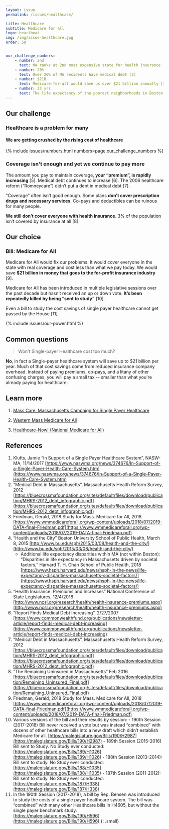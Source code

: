 ```yaml
---
layout: issue
permalink: /issues/healthcare/

title: Healthcare
subtitle: Medicare for all
logo: heartbeat
img: /img/issue-healthcare.jpg
order: 50


our_challenge_numbers:
    - number: 2nd
      text: MA ranks at 2nd most expensive state for health insurance [1]
    - number: 20%
      text: Over 20% of MA residents have medical debt [2]
    - number: $21B
      text: Medicare-for-all would save us over $21 billion annually [3]
    - number: 33 yrs
      text: The life expectancy of the poorest neighborhoods in Boston is 33 years shorter than the richest [4]
---
```


## Our challenge

### Healthcare is a problem for many

#### We are getting crushed by the rising cost of healthcare

{% include issues/numbers.html numbers=page.our_challenge_numbers %}

### Coverage isn't enough and yet we continue to pay more

The amount you pay to maintain coverage, **your “premium”, is rapidly increasing** [5]. Medical debt continues to increase [6]. The 2006 healthcare reform (“Romneycare”) didn’t put a dent in medical debt [7].

“Coverage” often isn’t good enough. Some plans **don’t cover prescription drugs and necessary services**. Co-pays and deductibles can be ruinous for many people.

**We still don’t cover everyone with health insurance**. 3% of the population isn’t covered by insurance at all [8].


## Our choice

### Bill: Medicare for All

Medicare for All would fix our problems. It would cover everyone in the state with real coverage and cost less than what we pay today. We would save **$21 billion in money that goes to the for-profit insurance industry** [9].

Medicare for All has been introduced in multiple legislative sessions over the past decade but hasn’t received an up or down vote. **It’s been repeatedly killed by being “sent to study”** [10].

Even a bill to study the cost savings of single payer healthcare cannot get passed by the House [11].

{% include issues/our-power.html %}

## Common questions

> Won't Single-payer Healthcare cost too much?

**No**, in fact a Single-payer healthcare system will save up to $21 billion per year.  Much of that cost savings come from reduced insurance company overhead.  Instead of paying premiums, co-pays, and a litany of other confusing charges, you will pay a small tax -- smaller than what you're already paying for healthcare.

## Learn more

1.  [Mass Care: Massachusetts Campaign for Single Payer Healthcare](https://www.masscare.org/single-payer)

2.  [Western Mass Medicare for All](https://www.wmmedicareforall.org/)

3.  [Healthcare-Now! (National Medicare for All)](https://www.healthcare-now.org/)

## References

1.  Klufts, Jamie “In Support of a Single Payer Healthcare System”, NASW-MA, 11/14/2017  [https://www.naswma.org/news/374676/In-Support-of-a-Single-Payer-Health-Care-System.htm](https://www.naswma.org/news/374676/In-Support-of-a-Single-Payer-Health-Care-System.htm)
2.  “Medical Debt in Massachusetts”, Massachusetts Health Reform Survey, 2012  [https://bluecrossmafoundation.org/sites/default/files/download/publication/MHRS-2012_debt_infographic.pdf](https://bluecrossmafoundation.org/sites/default/files/download/publication/MHRS-2012_debt_infographic.pdf)
3.  Friedman, Gerald, 2018 Study for Mass. Medicare for All, 2018  [https://www.wmmedicareforall.org/wp-content/uploads/2018/07/2019-DATA-final-Friedman.pdf](https://www.wmmedicareforall.org/wp-content/uploads/2018/07/2019-DATA-final-Friedman.pdf)
4.  “Health and the City” Boston University School of Public Health, March 8, 2015  [http://www.bu.edu/sph/2015/03/08/health-and-the-city/](http://www.bu.edu/sph/2015/03/08/health-and-the-city/)
    -   Additional life expectancy disparities within MA (not within Boston): “Disparities in life expectancy in Massachusetts driven by societal factors,” Harvard T. H. Chan School of Public Health, 2018  [https://www.hsph.harvard.edu/news/hsph-in-the-news/life-expectancy-disparities-massachusetts-societal-factors/](https://www.hsph.harvard.edu/news/hsph-in-the-news/life-expectancy-disparities-massachusetts-societal-factors/)
5.  “Health Insurance: Premiums and Increases” National Conference of State Legislatures, 12/4/2018  [http://www.ncsl.org/research/health/health-insurance-premiums.aspx](http://www.ncsl.org/research/health/health-insurance-premiums.aspx)
6.  “Report Finds Medical Debt Increasing”, 2/27/2007  [https://www.commonwealthfund.org/publications/newsletter-article/report-finds-medical-debt-increasing](https://www.commonwealthfund.org/publications/newsletter-article/report-finds-medical-debt-increasing)
7.  “Medical Debt in Massachusetts”, Massachusetts Health Reform Survey, 2012  [https://bluecrossmafoundation.org/sites/default/files/download/publication/MHRS-2012_debt_infographic.pdf](https://bluecrossmafoundation.org/sites/default/files/download/publication/MHRS-2012_debt_infographic.pdf)
8.  “The Remaining Uninsured in Massachusetts” Feb 2016  [https://bluecrossmafoundation.org/sites/default/files/download/publication/Remaining_Uninsured_Final.pdf](https://bluecrossmafoundation.org/sites/default/files/download/publication/Remaining_Uninsured_Final.pdf)
9.  Friedman, Gerald, 2018 Study for Mass. Medicare for All, 2018  [https://www.wmmedicareforall.org/wp-content/uploads/2018/07/2019-DATA-final-Friedman.pdf](https://www.wmmedicareforall.org/wp-content/uploads/2018/07/2019-DATA-final-Friedman.pdf)
10.  Various versions of the bill and their results by session:
    -   190th Session (2017-2018) Bill never received a vote but was instead “combined” with dozens of other healthcare bills into a new draft which didn’t establish Medicare for all.  [https://malegislature.gov/Bills/190/H2987](https://malegislature.gov/Bills/190/H2987)
    -   189th Session (2015-2016) Bill sent to Study. No Study ever conducted: [https://malegislature.gov/Bills/189/H1026](https://malegislature.gov/Bills/189/H1026)
    -   188th Session (2013-2014): Bill sent to study. No Study ever conducted:  [https://malegislature.gov/Bills/188/H1035](https://malegislature.gov/Bills/188/H1035)
    -   187th Session (2011-2012): Bill sent to study. No Study ever conducted:  [https://malegislature.gov/Bills/187/H338](https://malegislature.gov/Bills/187/H338)
11.  In the 190th Session (2017-2018), a bill by Rep. Bensen was introduced to study the costs of a single payer healthcare system. The bill was “combined” with many other Healthcare bills in H4605, but without the single payer benchmark study. [https://malegislature.gov/Bills/190/H596](https://malegislature.gov/Bills/190/H596)
{: .small}
